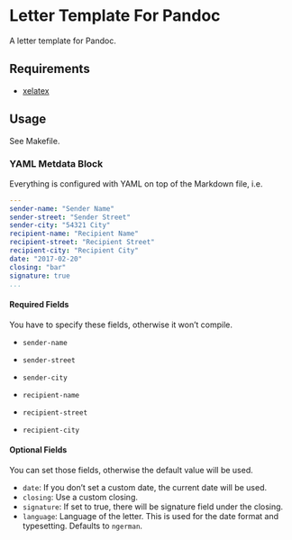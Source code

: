 # Letter Template For Pandoc

A letter template for Pandoc.

## Requirements

- [xelatex](http://xetex.sourceforge.net/)

## Usage

See Makefile.

### YAML Metdata Block

Everything is configured with YAML on top of the Markdown file, i.e.

```yaml
---
sender-name: "Sender Name"
sender-street: "Sender Street"
sender-city: "54321 City"
recipient-name: "Recipient Name"
recipient-street: "Recipient Street"
recipient-city: "Recipient City"
date: "2017-02-20"
closing: "bar"
signature: true
...
```

#### Required Fields

You have to specify these fields, otherwise it won’t compile.

* `sender-name`
* `sender-street`
* `sender-city`

* `recipient-name`
* `recipient-street`
* `recipient-city`

#### Optional Fields

You can set those fields, otherwise the default value will be used.

* `date`: If you don’t set a custom date, the current date will be used.
* `closing`: Use a custom closing.
* `signature`: If set to true, there will be signature field under the closing.
* `language`: Language of the letter. This is used for the date format and
  typesetting. Defaults to `ngerman`.
